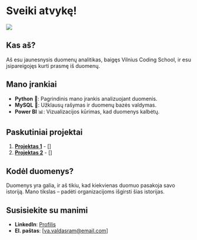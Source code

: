 # Sveiki atvykę!

![](https://komarev.com/ghpvc/?username=Valdas-VA&style=flat-square)

## Kas aš?
Aš esu jaunesnysis duomenų analitikas, baigęs Vilnius Coding School, ir esu įsipareigojęs kurti prasmę iš duomenų.

## Mano įrankiai
- **Python** 🐍: Pagrindinis mano įrankis analizuojant duomenis.
- **MySQL** 💾: Užklausų rašymas ir duomenų bazės valdymas.
- **Power BI** 📊: Vizualizacijos kūrimas, kad duomenys kalbėtų.

## Paskutiniai projektai
1. **[Projektas 1](#)** - []
2. **[Projektas 2](#)** - []

## Kodėl duomenys?
Duomenys yra galia, ir aš tikiu, kad kiekvienas duomuo pasakoja savo istoriją. Mano tikslas – padėti organizacijoms išgirsti šias istorijas.

## Susisiekite su manimi
- **LinkedIn**: [Profilis](#)
- **El. paštas**: [va.valdasram@email.com]


